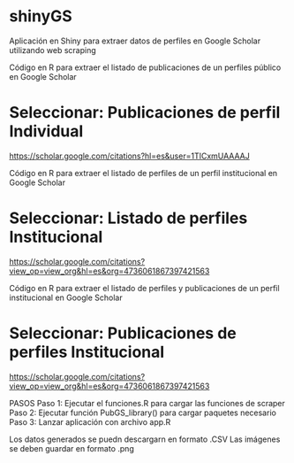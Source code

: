 # shinyGS
Aplicación en Shiny para extraer datos de perfiles en Google Scholar utilizando web scraping

Código en R para extraer el listado de publicaciones de un perfiles público en Google Scholar
# Seleccionar: Publicaciones de perfil Individual
https://scholar.google.com/citations?hl=es&user=1TICxmUAAAAJ

Código en R para extraer el listado de perfiles de un perfil institucional en Google Scholar
# Seleccionar: Listado de perfiles Institucional
https://scholar.google.com/citations?view_op=view_org&hl=es&org=4736061867397421563

Código en R para extraer el listado de perfiles y publicaciones de un perfil institucional en Google Scholar
# Seleccionar: Publicaciones de perfiles Institucional
https://scholar.google.com/citations?view_op=view_org&hl=es&org=4736061867397421563

PASOS
Paso 1: Ejecutar el funciones.R para cargar las funciones de scraper
Paso 2: Ejecutar función PubGS_library() para cargar paquetes necesario
Paso 3: Lanzar aplicación con archivo app.R

Los datos generados se puedn descargarn en formato .CSV
Las imágenes se deben guardar en formato .png
